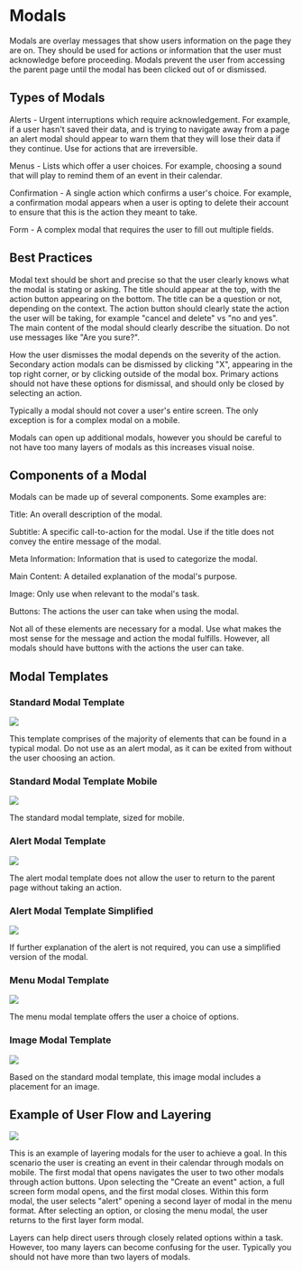 # Modals

Modals are overlay messages that show users information on the page they are on. They should be used for actions or information that the user must acknowledge before proceeding. Modals prevent the user from accessing the parent page until the modal has been clicked out of or dismissed.

## Types of Modals

Alerts - Urgent interruptions which require acknowledgement. For example, if a user hasn't saved their data, and is trying to navigate away from a page an alert modal should appear to warn them that they will lose their data if they continue. Use for actions that are irreversible.

Menus - Lists which offer a user choices. For example, choosing a sound that will play to remind them of an event in their calendar. 

Confirmation - A single action which confirms a user's choice. For example, a confirmation modal appears when a user is opting to delete their account to ensure that this is the action they meant to take.

Form - A complex modal that requires the user to fill out multiple fields. 

## Best Practices

Modal text should be short and precise so that the user clearly knows what the modal is stating or asking. The title should appear at the top, with the action button appearing on the bottom. The title can be a question or not, depending on the context. The action button should clearly state the action the user will be taking, for example "cancel and delete" vs "no and yes". The main content of the modal should clearly describe the situation. Do not use messages like "Are you sure?".

How the user dismisses the modal depends on the severity of the action. Secondary action modals can be dismissed by clicking "X", appearing in the top right corner, or by clicking outside of the modal box. Primary actions should not have these options for dismissal, and should only be closed by selecting an action.

Typically a modal should not cover a user's entire screen. The only exception is for a complex modal on a mobile.

Modals can open up additional modals, however you should be careful to not have too many layers of modals as this increases visual noise.

## Components of a Modal

Modals can be made up of several components. Some examples are:

Title:  An overall description of the modal.

Subtitle: A specific call-to-action for the modal. Use if the title does not convey the entire message of the modal.

Meta Information: Information that is used to categorize the modal. 

Main Content: A detailed explanation of the modal's purpose. 

Image: Only use when relevant to the modal's task.

Buttons: The actions the user can take when using the modal.

Not all of these elements are necessary for a modal. Use what makes the most sense for the message and action the modal fulfills. However, all modals should have buttons with the actions the user can take.

## Modal Templates

### Standard Modal Template

![](.gitbook/assets/modal1.png)

This template comprises of the majority of elements that can be found in a typical modal. Do not use as an alert modal, as it can be exited from without the user choosing an action. 

### Standard Modal Template Mobile

![](.gitbook/assets/modal3%20%281%29.png)

The standard modal template, sized for mobile. 

### Alert Modal Template

![](.gitbook/assets/modal4%20%281%29.png)

The alert modal template does not allow the user to return to the parent page without taking an action.

### Alert Modal Template Simplified 

![](.gitbook/assets/modal6.png)

If further explanation of the alert is not required, you can use a simplified version of the modal.

### Menu Modal Template

![](.gitbook/assets/modal5%20%282%29.png)

The menu modal template offers the user a choice of options.

### Image Modal Template

![](.gitbook/assets/modal%20%282%29.png)

Based on the standard modal template, this image modal includes a placement for an image. 

## Example of User Flow and Layering

![](.gitbook/assets/modal-mobile.png)

This is an example of layering modals for the user to achieve a goal.  In this scenario the user is creating an event in their calendar through modals on mobile. The first modal that opens navigates the user to two other modals through action buttons. Upon selecting the "Create an event" action, a full screen form modal opens, and the first modal closes. Within this form modal, the user selects "alert" opening a second layer of modal in the menu format. After selecting an option, or closing the menu modal, the user returns to the first layer form modal.

Layers can help direct users through closely related options within a task. However, too many layers can become confusing for the user. Typically you should not have more than two layers of modals. 

